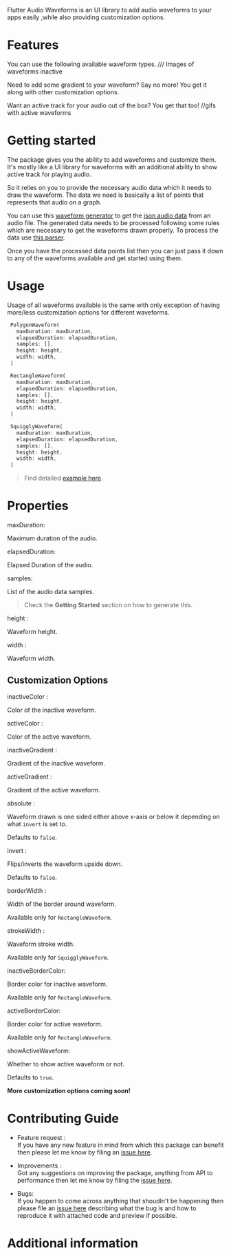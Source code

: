 Flutter Audio Waveforms is an UI library to add audio waveforms to your apps easily ,while also providing customization options.

# Features

You can use the following available waveform types.
/// Images of waveforms inactive

Need to add some gradient to your waveform? Say no more! You get it along with other customization options.

Want an active track for your audio out of the box?
You get that too!
//gifs with active waveforms




# Getting started

The package gives you the ability to add waveforms and customize them.
It's mostly like a UI library for waveforms with an additional ability to show active track for playing audio.

So it relies on you to provide the necessary audio data which it needs to draw the waveform.
The data we need is basically a list of points that represents that audio on a graph.

You can use this [waveform generator](https://github.com/bbc/audiowaveform) to get the [json audio data](https://gist.github.com/rutvik110/946ee0f3036a18da1297e57c547ae241) from an audio file. The generated data needs to be processed following some rules which are necessary to get the waveforms drawn properly. To process the data use [this parser](https://gist.github.com/rutvik110/31a588244d288e89368e8704c1437d34).

Once you have the processed data points list then you can just pass it down to any of the waveforms available and get started using them.




# Usage

Usage of all waveforms available is the same with only exception of having more/less customization options for different waveforms.


```dart
 PolygonWaveform( 
   maxDuration: maxDuration,
   elapsedDuration: elapsedDuration,
   samples: [],
   height: height,
   width: width, 
 )
 ```

```dart
 RectangleWaveform(
   maxDuration: maxDuration,
   elapsedDuration: elapsedDuration,
   samples: [],
   height: height,
   width: width,
 )
```

```dart
 SquigglyWaveform(
   maxDuration: maxDuration,
   elapsedDuration: elapsedDuration,
   samples: [],
   height: height,
   width: width,
 )
```

> Find detailed [example here](https://github.com/rutvik110/flutter_audio_waveforms/blob/master/example/lib/readme_example.dart).

# Properties

maxDuration:

Maximum duration of the audio.

elapsedDuration:

Elapsed Duration of the audio.

samples:

List of the audio data samples.
> Check the **Getting Started** section on how to generate this.

height :

Waveform height.

width :

Waveform width.


## Customization Options 

inactiveColor :

Color of the inactive waveform.

activeColor :

Color of the active waveform.

inactiveGradient :

Gradient of the inactive waveform.

activeGradient :

Gradient of the active waveform.

absolute :

Waveform drawn is one sided either above x-axis or below it depending on what `invert` is set to.

Defaults to `false`.

invert :

Flips/inverts the waveform upside down.

Defaults to `false`.

borderWidth : 

Width of the border around waveform. 

Available only for `RectangleWaveform`.

strokeWidth :

Waveform stroke width.

Available only for `SquigglyWaveform`.

inactiveBorderColor:

Border color for inactive waveform.

Available only for `RectangleWaveform`.

activeBorderColor:

Border color for active waveform.

Available only for `RectangleWaveform`.

showActiveWaveform:

Whether to show active waveform or not.

Defaults to `true`.


**More customization options coming soon!**

# Contributing Guide

* Feature request :<br> If you have any new feature in mind from which this package can benefit then please let me know by filing an [issue here]().

* Improvements :<br> Got any suggestions on improving the package, anything from API to performance then let me know by filing the [issue here]().

* Bugs: <br> If you happen to come across anything that shoudln't be happening then please file an [issue here]() describing what the bug is and how to reproduce it with attached code and preview if possible.

# Additional information

